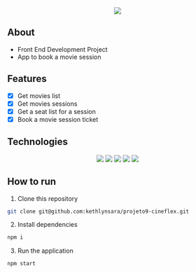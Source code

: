 <div align="center">
	<img src="https://user-images.githubusercontent.com/98347928/191397829-ab347d41-741f-44d8-aabe-012ed4052daf.svg">
</div> 

## About
- Front End Development Project
- App to book a movie session


## Features
- [x] Get movies list
- [x] Get movies sessions
- [x] Get a seat list for a session
- [x] Book a movie session ticket

## Technologies

<div align="center">
	<img src="https://img.shields.io/badge/React-059dc6?style=for-the-badge&logo=react&logoColor=white" >
   	<img src="https://img.shields.io/badge/git-%23F05033.svg?style=for-the-badge&logo=git&logoColor=white" >
	<img src="https://img.shields.io/badge/JavaScript-f7df1e?style=for-the-badge&logo=javascript&logoColor=black" >
	<img src="https://img.shields.io/badge/npm-CB0000?style=for-the-badge&logo=npm&logoColor=white" >
	<img src="https://img.shields.io/badge/Vercel-000000?style=for-the-badge&logo=vercel&logoColor=white" >
</div>

## How to run

1. Clone this repository
```bash
git clone git@github.com:kethlynsara/projeto9-cineflex.git
```
2. Install dependencies
```bash
npm i
```
3. Run the application
```bash
npm start
```
